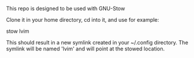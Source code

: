 This repo is designed to be used with GNU-Stow

Clone it in your home directory, cd into it, and use for example:

stow lvim

This should result in a new symlink created in your ~/.config directory.
The symlink will be named 'lvim' and will point at the stowed location.

